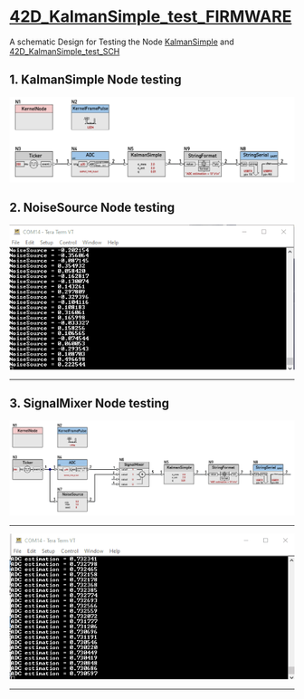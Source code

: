 # [42D_KalmanSimple_test_FIRMWARE](https://github.com/nBlocksStudioApps/42D_KalmanSimple_test_FIRMWARE)

A schematic Design for Testing the Node [KalmanSimple](https://github.com/nBlocksStudioNodes/nblocks_kalmansimple) and [42D_KalmanSimple_test_SCH](https://github.com/nBlocksStudioApps/42D_KalmanSimple_test_SCH)

## 1. KalmanSimple Node testing
<p align="center">
<img
src="img/01.PNG"
width = 900
/>
</p>

## 2. NoiseSource Node testing

<p align="center">
<img
src="img/02.GIF"
width = 800
/>
</p>

----


## 3. SignalMixer Node testing


<p align="center">
<img
src="img/03.PNG"
width = 800
/>
</p>

----

<p align="center">
<img
src="img/04.GIF"
width = 800
/>
</p>

----
